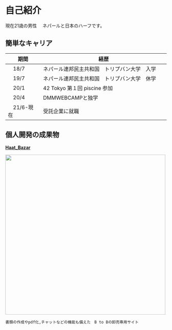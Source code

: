 # 自己紹介
現在21歳の男性　
ネパールと日本のハーフです。
## 簡単なキャリア
|  期間  |  経歴  |
| ---- | ---- |
|　18/7  |ネパール連邦民主共和国　トリプバン大学　入学　　|
|　19/7  |ネパール連邦民主共和国　トリプバン大学　休学　　|
|　20/1  |42 Tokyo 第１回 piscine 参加　|
|　20/4  |DMMWEBCAMPと独学　　|
|　21/6-現在  |受託企業に就職　　|

## 個人開発の成果物  
**[Haat_Bazar](https://github.com/ashish0248/Haat_Bazar)** 

<a href="https://github.com/ashish0248/Haat_Bazar#user-content-haat-bazar">
<img width="500px" src="https://user-images.githubusercontent.com/61741711/86092838-0909b980-bae9-11ea-977e-10ffcc9386ac.png">
</a>

```
書類の作成やpdf化,チャットなどの機能も備えた　B to Bの卸売専用サイト
```

